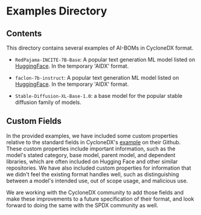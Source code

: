 # Examples Directory

## Contents
This directory contains several examples of AI-BOMs in CycloneDX format. 

- `RedPajama-INCITE-7B-Base`: A popular text generation ML model listed on [HuggingFace](https://huggingface.co/togethercomputer/RedPajama-INCITE-7B-Base). In the temporary 'AIDX' format.  

- `faclon-7b-instruct`: A popular text generation ML model listed on [HuggingFace](https://huggingface.co/tiiuae/falcon-7b-instruct). In the temporary 'AIDX' format.  

- `Stable-Diffusion-XL-Base-1.0`: a base model for the popular stable diffusion family of models. 

## Custom Fields 
In the provided examples, we have included some custom properties relative to the standard fields in CycloneDX's [example](https://github.com/CycloneDX/specification/blob/master/tools/src/test/resources/1.5/valid-machine-learning-1.5.json) on their Github. These custom properties include important information, such as the model's stated category, base model, parent model, and dependent libraries, which are often included on Hugging Face and other similar repositories. We have also included custom properties for information that we didn't feel the existing format handles well, such as distinguishing between a model's intended use, out of scope usage, and malicious use. 

We are working with the CycloneDX community to add those fields and make these improvements to a future specification of their format, and look forward to doing the same with the SPDX community as well. 
